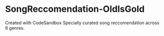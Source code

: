 # SongReccomendation-OldIsGold
Created with CodeSandbox
Specially curated song reccomendation across 6 genres.
